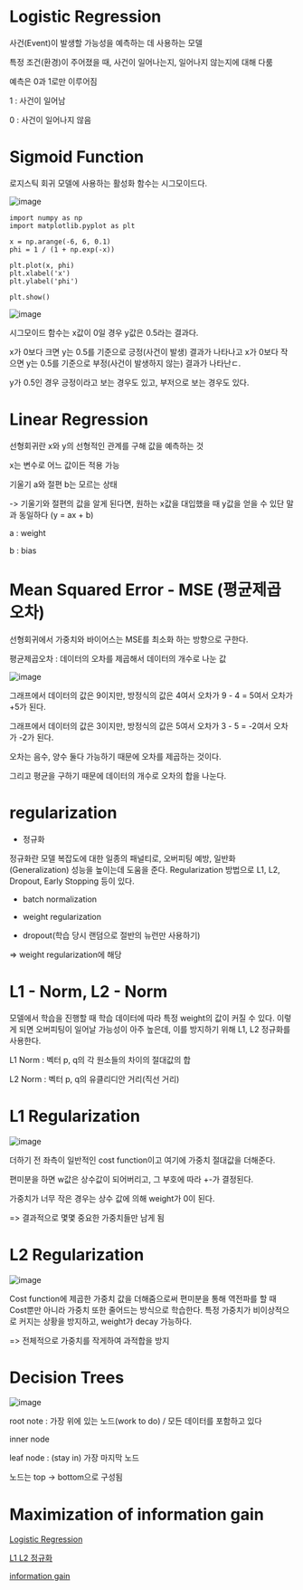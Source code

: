 # Logistic Regression

사건(Event)이 발생할 가능성을 예측하는 데 사용하는 모델

특정 조건(환경)이 주어졌을 때, 사건이 일어나는지, 일어나지 않는지에 대해 다룸

예측은 0과 1로만 이루어짐

1 : 사건이 일어남

0 : 사건이 일어나지 않음

# Sigmoid Function

로지스틱 회귀 모델에 사용하는 활성화 함수는 시그모이드다. 

![image](https://github.com/sseinn/AICOSS---THU/assets/143159192/e8c8df95-b48d-4300-9fd8-d8103a2c64a3)

```
import numpy as np
import matplotlib.pyplot as plt

x = np.arange(-6, 6, 0.1)
phi = 1 / (1 + np.exp(-x))

plt.plot(x, phi)
plt.xlabel('x')
plt.ylabel('phi')

plt.show()
```

![image](https://github.com/sseinn/AICOSS---THU/assets/143159192/e28ec939-c08f-4144-9b4c-d5f5c8791218)


시그모이드 함수는 x값이 0일 경우 y값은 0.5라는 결과다. 

x가 0보다 크면 y는 0.5를 기준으로 긍정(사건이 발생) 결과가 나타나고 x가 0보다 작으면 y는 0.5를 기준으로 부정(사건이 발생하지 않는) 결과가 나타난ㄷ. 

y가 0.5인 경우 긍정이라고 보는 경우도 있고, 부저으로 보는 경우도 있다. 


# Linear Regression

선형회귀란 x와 y의 선형적인 관계를 구해 값을 예측하는 것

x는 변수로 어느 값이든 적용 가능

기울기 a와 절편 b는 모르는 상태

-> 기울기와 절편의 값을 알게 된다면, 원하는 x값을 대입했을 때 y값을 얻을 수 있단 말과 동일하다
(y = ax + b)

a : weight

b : bias

# Mean Squared Error - MSE (평균제곱오차)

선형회귀에서 가중치와 바이어스는 MSE를 최소화 하는 방향으로 구한다. 

평균제곱오차 : 데이터의 오차를 제곱해서 데이터의 개수로 나눈 값

![image](https://github.com/sseinn/AICOSS---THU/assets/143159192/48b5e5b4-b199-43a9-aa6e-5e0e43a5853a)

그래프에서 데이터의 값은 9이지만, 방정식의 값은 4여서 오차가 9 - 4 = 5여서 오차가 +5가 된다. 

그래프에서 데이터의 값은 3이지만, 방정식의 값은 5여서 오차가 3 - 5 = -2여서 오차가 -2가 된다. 

오차는 음수, 양수 둘다 가능하기 때문에 오차를 제곱하는 것이다. 

그리고 평균을 구하기 때문에 데이터의 개수로 오차의 합을 나눈다. 


# regularization

- 정규화

정규화란 모델 복잡도에 대한 일종의 패널티로, 오버피팅 예방, 일반화(Generalization) 성능을 높이는데 도움을 준다. Regularization 방법으로 L1, L2, Dropout, Early Stopping 등이 있다.

- batch normalization

- weight regularization

- dropout(학습 당시 랜덤으로 절반의 뉴런만 사용하기)

=> weight regularization에 해당

# L1 - Norm, L2 - Norm

모델에서 학습을 진행할 때 학습 데이터에 따라 특정 weight의 값이 커질 수 있다. 이렇게 되면 오버피팅이 일어날 가능성이 아주 높은데, 이를 방지하기 위해 L1, L2 정규화를 사용한다. 

L1 Norm : 벡터 p, q의 각 원소들의 차이의 절대값의 합

L2 Norm : 벡터 p, q의 유클리디안 거리(직선 거리)

# L1 Regularization

![image](https://github.com/sseinn/AICOSS---THU/assets/143159192/146bd698-0874-49b4-85d3-6b4045aeac88)


더하기 전 좌측이 일반적인 cost function이고 여기에 가중치 절대값을 더해준다. 

편미분을 하면 w값은 상수값이 되어버리고, 그 부호에 따라 +-가 결정된다. 

가중치가 너무 작은 경우는 상수 값에 의해 weight가 0이 된다. 

=> 결과적으로 몇몇 중요한 가중치들만 남게 됨


# L2 Regularization

![image](https://github.com/sseinn/AICOSS---THU/assets/143159192/39f7a6f3-276e-4f6b-a8fe-a5367f56db3c)

Cost function에 제곱한 가중치 값을 더해줌으로써 편미분을 통해 역전파를 할 때 Cost뿐만 아니라 가중치 또한 줄어드는 방식으로 학습한다. 특정 가중치가 비이상적으로 커지는 상황을 방지하고, weight가 decay 가능하다. 

=> 전체적으로 가중치를 작게하여 과적합을 방지

# Decision Trees

![image](https://github.com/sseinn/AICOSS---THU/assets/143159192/8b98ece7-dce2-4312-b1a5-438bb173d784)


root note : 가장 위에 있는 노드(work to do) / 모든 데이터를 포함하고 있다 

inner node 

leaf node : (stay in) 가장 마지막 노드

노드는 top -> bottom으로 구성됨

# Maximization of information gain





[Logistic Regression](https://itstory1592.tistory.com/8)

[L1 L2 정규화](https://esj205.oopy.io/4b321662-5d02-4559-8677-7e974cf080a8)

[information gain](https://blog.naver.com/samsjang/220976772778)
